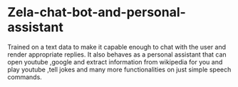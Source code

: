 # Zela-chat-bot-and-personal-assistant

Trained on a text data to make it capable enough to chat with the user and render appropriate replies. It also behaves as a personal assistant that can open youtube ,google and extract information from wikipedia  for you and play youtube ,tell jokes and many more functionalities on just simple speech commands.

